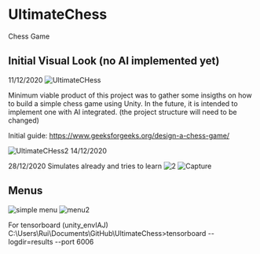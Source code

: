 # UltimateChess
Chess Game 

## Initial Visual Look (no AI implemented yet) 
11/12/2020
![UltimateCHess](https://user-images.githubusercontent.com/44201826/101942929-343d1c80-3be2-11eb-8822-d3be842d4c07.PNG)

Minimum viable product of this project was to gather some insigths on how to build a simple chess game using Unity. 
In the future, it is intended to implement one with AI integrated. (the project structure will need to be changed)

Initial guide:
https://www.geeksforgeeks.org/design-a-chess-game/

![UltimateCHess2](https://user-images.githubusercontent.com/44201826/102122430-5e3e4b00-3e3d-11eb-9814-3c8ebdeb32f3.PNG)
14/12/2020


28/12/2020
Simulates already and tries to learn
![2](https://user-images.githubusercontent.com/44201826/103246378-2c5bd700-495b-11eb-98c7-cc71dfbbfbb0.PNG)
![Capture](https://user-images.githubusercontent.com/44201826/103246341-0df5db80-495b-11eb-864b-2fa791b5086f.PNG)

## Menus
![simple menu](https://user-images.githubusercontent.com/44201826/103304672-26b8cc80-4a01-11eb-9e03-f2f5409aa71a.PNG)
![menu2](https://user-images.githubusercontent.com/44201826/103304676-27516300-4a01-11eb-870b-5e8f6d5e33d2.PNG)

For tensorboard
(unity_envIAJ) C:\Users\Rui\Documents\GitHub\UltimateChess>tensorboard --logdir=results --port 6006
